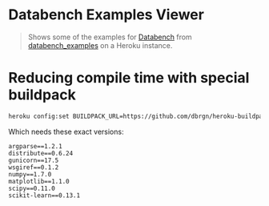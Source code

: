 # Databench Examples Viewer

> Shows some of the examples for [Databench](https://github.com/svenkreiss/databench) from [databench_examples](https://github.com/svenkreiss/databench_examples) on a Heroku instance.


# Reducing compile time with special buildpack

```bash
heroku config:set BUILDPACK_URL=https://github.com/dbrgn/heroku-buildpack-python-sklearn/
```

Which needs these exact versions:

```
argparse==1.2.1
distribute==0.6.24
gunicorn==17.5
wsgiref==0.1.2
numpy==1.7.0
matplotlib==1.1.0
scipy==0.11.0
scikit-learn==0.13.1
```
